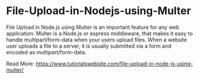# File-Upload-in-Nodejs-using-Multer
File Upload in Node.js using Multer is an important feature for any web application. Multer is a Node.js or express middleware, that makes it easy to handle multipart/form-data when your users upload files. When a website user uploads a file to a server, it is usually submitted via a form and encoded as multipart/form-data.

Read More: https://www.tutorialswebsite.com/file-upload-in-node-js-using-multer/
